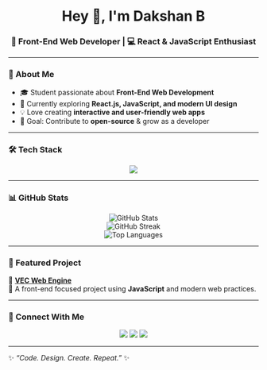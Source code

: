 <h1 align="center">Hey 👋, I'm Dakshan B</h1>
<h3 align="center">🎨 Front-End Web Developer | 💻 React & JavaScript Enthusiast</h3>

---

### 🚀 About Me
- 🎓 Student passionate about **Front-End Web Development**
- 🌱 Currently exploring **React.js, JavaScript, and modern UI design**
- 💡 Love creating **interactive and user-friendly web apps**
- 🎯 Goal: Contribute to **open-source** & grow as a developer  

---

### 🛠️ Tech Stack
<p align="center">
  <img src="https://skillicons.dev/icons?i=html,css,js,react,nodejs,express,bootstrap,git,github,vscode,figma" />
</p>

---

### 📊 GitHub Stats
<p align="center">
  <img src="https://github-readme-stats.vercel.app/api?username=dakshan-18&show_icons=true&theme=tokyonight" alt="GitHub Stats" />
  <br/>
  <img src="https://streak-stats.demolab.com?user=dakshan-18&theme=tokyonight" alt="GitHub Streak" />
  <br/>
  <img src="https://github-readme-stats.vercel.app/api/top-langs/?username=dakshan-18&layout=compact&theme=tokyonight" alt="Top Languages" />
</p>

---

### 🌟 Featured Project
📌 **[VEC Web Engine](https://github.com/Web-Developer-VEC/VEC_Web_Engine)**  
🚀 A front-end focused project using **JavaScript** and modern web practices.  

---

### 🤝 Connect With Me
<p align="center">
  <a href="mailto:dakshan195@gmail.com"><img src="https://img.shields.io/badge/Gmail-D14836?style=for-the-badge&logo=gmail&logoColor=white"/></a>
  <a href="https://www.linkedin.com/in/dakshan195"><img src="https://img.shields.io/badge/LinkedIn-0A66C2?style=for-the-badge&logo=linkedin&logoColor=white"/></a>
  <a href="https://github.com/dakshan-18"><img src="https://img.shields.io/badge/GitHub-181717?style=for-the-badge&logo=github&logoColor=white"/></a>
</p>

---

✨ *“Code. Design. Create. Repeat.”* ✨
